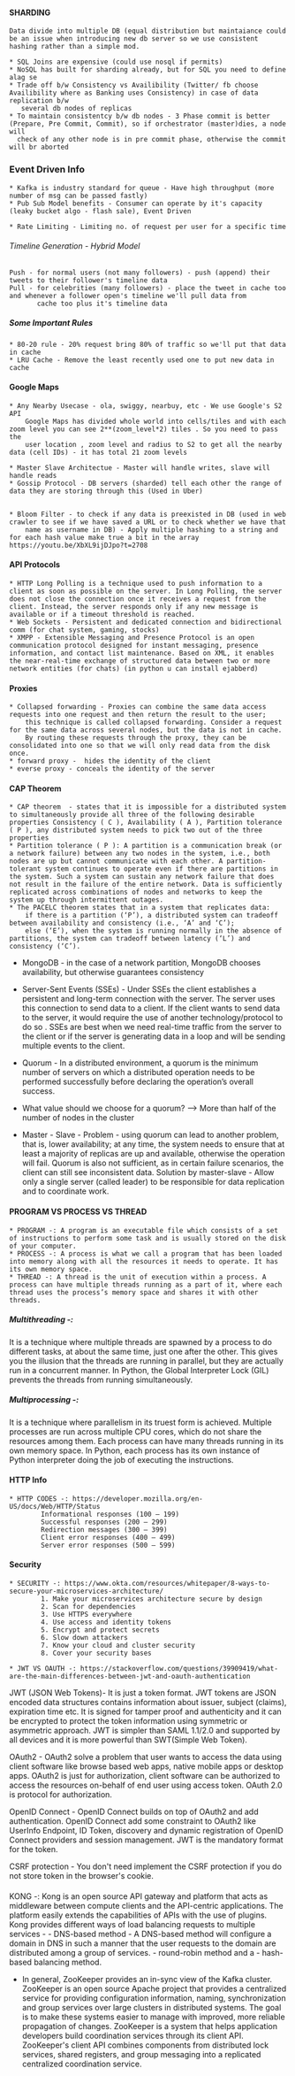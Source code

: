 #### SHARDING
	Data divide into multiple DB (equal distribution but maintaiance could be an issue when introducing new db server so we use consistent 
	hashing rather than a simple mod.

	* SQL Joins are expensive (could use nosql if permits)
	* NoSQL has built for sharding already, but for SQL you need to define alag se
	* Trade off b/w Consistency vs Availibility (Twitter/ fb choose Availibility where as Banking uses Consistency) in case of data replication b/w 
	   several db nodes of replicas
	* To maintain consistentcy b/w db nodes - 3 Phase commit is better (Prepare, Pre Commit, Commit), so if orchestrator (master)dies, a node will 
	  check of any other node is in pre commit phase, otherwise the commit will br aborted

### Event Driven Info
	* Kafka is industry standard for queue - Have high throughput (more number of msg can be passed fastly)
	* Pub Sub Model benefits - Consumer can operate by it's capacity (leaky bucket algo - flash sale), Event Driven

	* Rate Limiting - Limiting no. of request per user for a specific time


###### Timeline Generation - Hybrid Model 
	Push - for normal users (not many followers) - push (append) their tweets to their follower's timeline data
	Pull - for celebrities (many followers) - place the tweet in cache too and whenever a follower open's timeline we'll pull data from 
	       cache too plus it's timeline data

##### Some Important Rules
	* 80-20 rule - 20% request bring 80% of traffic so we'll put that data in cache
	* LRU Cache - Remove the least recently used one to put new data in cache
	
#### Google Maps
	* Any Nearby Usecase - ola, swiggy, nearbuy, etc - We use Google's S2 API
	    Google Maps has divided whole world into cells/tiles and with each zoom level you can see 2**(zoom_level*2) tiles . So you need to pass the 
	    user location , zoom level and radius to S2 to get all the nearby data (cell IDs) - it has total 21 zoom levels

	* Master Slave Architectue - Master will handle writes, slave will handle reads
	* Gossip Protocol - DB servers (sharded) tell each other the range of data they are storing through this (Used in Uber)


	* Bloom Filter - to check if any data is preexisted in DB (used in web crawler to see if we have saved a URL or to check whether we have that 
	    name as username in DB) - Apply multiple hashing to a string and for each hash value make true a bit in the array https://youtu.be/XbXL9ijDJpo?t=2708


#### API Protocols

	* HTTP Long Polling is a technique used to push information to a client as soon as possible on the server. In Long Polling, the server does not close the connection once it receives a request from the client. Instead, the server responds only if any new message is available or if a timeout threshold is reached.
	* Web Sockets - Persistent and dedicated connection and bidirectional comm (for chat system, gaming, stocks)
	* XMPP - Extensible Messaging and Presence Protocol is an open communication protocol designed for instant messaging, presence information, and contact list maintenance. Based on XML, it enables the near-real-time exchange of structured data between two or more network entities (for chats) (in python u can install ejabberd)
	
#### Proxies
	* Collapsed forwarding - Proxies can combine the same data access requests into one request and then return the result to the user; 
	    this technique is called collapsed forwarding. Consider a request for the same data across several nodes, but the data is not in cache. 
	    By routing these requests through the proxy, they can be consolidated into one so that we will only read data from the disk once.
	* forward proxy -  hides the identity of the client
	* everse proxy - conceals the identity of the server

#### CAP Theorem
	* CAP theorem  - states that it is impossible for a distributed system to simultaneously provide all three of the following desirable properties Consistency ( C ), Availability ( A ), Partition tolerance ( P ), any distributed system needs to pick two out of the three properties
	* Partition tolerance ( P ): A partition is a communication break (or a network failure) between any two nodes in the system, i.e., both nodes are up but cannot communicate with each other. A partition-tolerant system continues to operate even if there are partitions in the system. Such a system can sustain any network failure that does not result in the failure of the entire network. Data is sufficiently replicated across combinations of nodes and networks to keep the system up through intermittent outages.
	* The PACELC theorem states that in a system that replicates data:
		if there is a partition (‘P’), a distributed system can tradeoff between availability and consistency (i.e., ‘A’ and ‘C’);
		else (‘E’), when the system is running normally in the absence of partitions, the system can tradeoff between latency (‘L’) and consistency (‘C’).

* MongoDB -  in the case of a network partition, MongoDB chooses availability, but otherwise guarantees consistency

* Server-Sent Events (SSEs) - Under SSEs the client establishes a persistent and long-term connection with the server. The server uses this 
 connection to send data to a client. If the client wants to send data to the server, it would require the use of another technology/protocol 
 to do so . SSEs are best when we need real-time traffic from the server to the client or if the server is generating data in a loop and will 
 be sending multiple events to the client.
* Quorum - In a distributed environment, a quorum is the minimum number of servers on which a distributed operation needs to be performed successfully before declaring the operation’s overall success. 
* What value should we choose for a quorum? --> More than half of the number of nodes in the cluster
* Master - Slave -  Problem - using quorum can lead to another problem, that is, lower availability; at any time, the system needs to ensure 
 that at least a majority of replicas are up and available, otherwise the operation will fail. Quorum is also not sufficient, as in certain 
 failure scenarios, the client can still see inconsistent data.
 Solution by master-slave - Allow only a single server (called leader) to be responsible for data replication and to coordinate work.


#### PROGRAM VS PROCESS VS THREAD
	* PROGRAM -: A program is an executable file which consists of a set of instructions to perform some task and is usually stored on the disk of your computer.
	* PROCESS -: A process is what we call a program that has been loaded into memory along with all the resources it needs to operate. It has its own memory space.
	* THREAD -: A thread is the unit of execution within a process. A process can have multiple threads running as a part of it, where each thread uses the process’s memory space and shares it with other threads.

##### Multithreading -: 
It is a technique where multiple threads are spawned by a process to do different tasks, at about the same time, just one 
after the other. This gives you the illusion that the threads are running in parallel, but they are actually run in a 
concurrent manner. In Python, the Global Interpreter Lock (GIL) prevents the threads from running simultaneously.
##### Multiprocessing -: 
It is a technique where parallelism in its truest form is achieved. Multiple processes are run across multiple CPU cores, 
which do not share the resources among them. Each process can have many threads running in its own memory space. 
In Python, each process has its own instance of Python interpreter doing the job of executing the instructions.



#### HTTP Info
	* HTTP CODES -: https://developer.mozilla.org/en-US/docs/Web/HTTP/Status
			Informational responses (100 – 199)
			Successful responses (200 – 299)
			Redirection messages (300 – 399)
			Client error responses (400 – 499)
			Server error responses (500 – 599)

#### Security
	* SECURITY -: https://www.okta.com/resources/whitepaper/8-ways-to-secure-your-microservices-architecture/
			1. Make your microservices architecture secure by design
			2. Scan for dependencies
			3. Use HTTPS everywhere
			4. Use access and identity tokens 
			5. Encrypt and protect secrets
			6. Slow down attackers
			7. Know your cloud and cluster security
			8. Cover your security bases

	* JWT VS OAUTH -: https://stackoverflow.com/questions/39909419/what-are-the-main-differences-between-jwt-and-oauth-authentication

JWT (JSON Web Tokens)- It is just a token format. JWT tokens are JSON encoded data structures contains information about issuer, subject 
                      (claims), expiration time etc. It is signed for tamper proof and authenticity and it can be encrypted to protect the 
		      token information using symmetric or asymmetric approach. JWT is simpler than SAML 1.1/2.0 and supported by all devices 
		      and it is more powerful than SWT(Simple Web Token).

OAuth2 - OAuth2 solve a problem that user wants to access the data using client software like browse based web apps, native mobile apps or 
         desktop apps. OAuth2 is just for authorization, client software can be authorized to access the resources on-behalf of end user using 
	 access token. OAuth 2.0 is protocol for authorization.

OpenID Connect - OpenID Connect builds on top of OAuth2 and add authentication. OpenID Connect add some constraint to OAuth2 like UserInfo 
                 Endpoint, ID Token, discovery and dynamic registration of OpenID Connect providers and session management. 
		 JWT is the mandatory format for the token.

CSRF protection - You don't need implement the CSRF protection if you do not store token in the browser's cookie.


#### 

KONG -: Kong is an open source API gateway and platform that acts as middleware between compute clients and the API-centric applications. 
        The platform easily extends the capabilities of APIs with the use of plugins.
	Kong provides different ways of load balancing requests to multiple services - 
	  - DNS-based method - A DNS-based method will configure a domain in DNS in such a manner that the user requests to the domain are 
	                       distributed among a group of services.
	  - round-robin method and a 
	  - hash-based balancing method. 

* In general, ZooKeeper provides an in-sync view of the Kafka cluster.
  ZooKeeper is an open source Apache project that provides a centralized service for providing configuration information, naming, 
  synchronization and group services over large clusters in distributed systems. The goal is to make these systems easier to manage with 
  improved, more reliable propagation of changes.
  ZooKeeper is a system that helps application developers build coordination services through its client API. 
  ZooKeeper's client API combines components from distributed lock services, shared registers, and group messaging into a replicated centralized coordination service.
  
  
  
  
  
